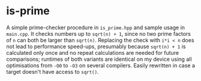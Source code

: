 # is-prime

A simple prime-checker procedure in `is_prime.hpp` and sample usage in `main.cpp`. It checks numbers up to `sqrt(n) + 1`, since no two prime factors of `n` can both be larger than `sqrt(n)`. Replacing the check with `i*i < n` does not lead to performance speed-ups, presumably because `sqrt(n) + 1` is calculated only once and no repeat calculations are needed for future comparisons; runtimes of both variants are identical on my device using all optimisations from `-O0` to `-O3` on several compilers. Easily rewritten in case a target doesn't have access to `sqrt()`.
